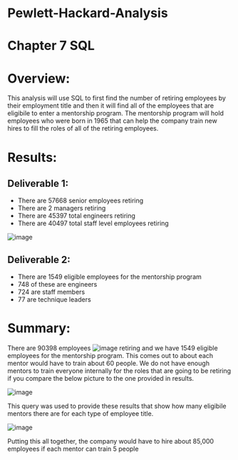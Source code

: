 # Pewlett-Hackard-Analysis

# Chapter 7 SQL

# Overview:

This analysis will use SQL to first find the number of retiring employees by their employment title and then it will find all of the employees that are eligibile to enter
a mentorship program. The mentorship program will hold employees who were born in 1965 that can help the company train new hires to fill the roles of all of the retiring 
employees.

# Results:

## Deliverable 1:

- There are 57668 senior employees retiring
- There are 2 managers retiring
- There are 45397 total engineers retiring
- There are 40497 total staff level employees retiring

![image](https://user-images.githubusercontent.com/78934120/115044243-505c0d80-9ea3-11eb-84c3-65a5d3c44bf1.png)

## Deliverable 2:

- There are 1549 eligible employees for the mentorship program
- 748 of these are engineers
- 724 are staff members
- 77 are technique leaders

# Summary:

There are 90398 employees ![image](https://user-images.githubusercontent.com/78934120/115118715-92a05000-9f72-11eb-9a1d-91ef27d12659.png)
retiring and we have 1549 eligible employees for the mentorship program. This comes out to about each mentor would have to train about 60 people.
We do not have enough mentors to train everyone internally for the roles that are going to be retiring if you compare the below picture to the one provided in results. 

![image](https://user-images.githubusercontent.com/78934120/115118206-1c9ae980-9f70-11eb-8a3f-66d2f12b56f7.png)

This query was used to provide these results that show how many eligibile mentors there are for each type of employee title.

![image](https://user-images.githubusercontent.com/78934120/115118263-54a22c80-9f70-11eb-8c0e-aafa14abe0eb.png)

Putting this all together, the company would have to hire about 85,000 employees if each mentor can train 5 people
